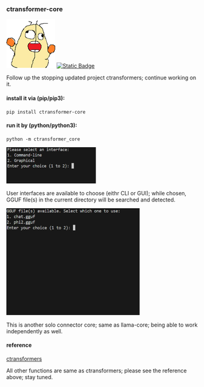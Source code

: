 ### ctransformer-core

[<img src="https://raw.githubusercontent.com/calcuis/ctransformer-core/master/milk.gif" width="128" height="128">](https://github.com/calcuis/ctransformer-core)
[![Static Badge](https://img.shields.io/badge/core-0.0.5-yellow?logo=github)](https://github.com/calcuis/ctransformer-core/releases)

Follow up the stopping updated project ctransformers; continue working on it.

#### install it via (pip/pip3):
```
pip install ctransformer-core
```
#### run it by (python/python3):
```
python -m ctransformer_core
```
[<img src="https://raw.githubusercontent.com/calcuis/llama-core/master/demo.png" width="235" height="95">](https://github.com/calcuis/llama-core/blob/main/demo.png)

User interfaces are available to choose (eithr CLI or GUI); while chosen, GGUF file(s) in the current directory will be searched and detected.

[<img src="https://raw.githubusercontent.com/calcuis/chatgpt-model-selector/master/demo.gif" width="350" height="280">](https://github.com/calcuis/chatgpt-model-selector/blob/main/demo.gif)

This is another solo connector core; same as llama-core; being able to work independently as well.

#### reference
[ctransformers](https://github.com/marella/ctransformers)

All other functions are same as ctransformers; please see the reference above; stay tuned.
